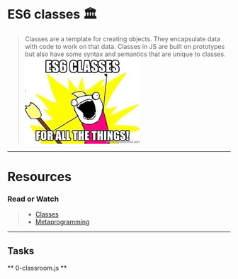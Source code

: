 # ES6 classes 🏛️
> Classes are a template for creating objects. They encapsulate data with code to work on that data. Classes in JS are built on prototypes but also have some syntax and semantics that are unique to classes.
![class](classes.jpeg)
***
# Resources
### Read or Watch
>- [Classes](https://intranet.alxswe.com/rltoken/ke2dSL31JbpAUBW0qWE9WA)
>- [Metaprogramming](https://intranet.alxswe.com/rltoken/6OgF5QGbYclp_cwATfq-0g)
---
## Tasks
** 0-classroom.js
** 

